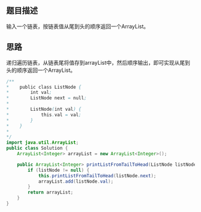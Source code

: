## 题目描述
输入一个链表，按链表值从尾到头的顺序返回一个ArrayList。

## 思路
递归遍历链表，从链表尾将值存到arrayList中，然后顺序输出，即可实现从尾到头的顺序返回一个ArrayList。

```java
/**
*    public class ListNode {
*        int val;
*        ListNode next = null;
*
*        ListNode(int val) {
*            this.val = val;
*        }
*    }
*
*/
import java.util.ArrayList;
public class Solution {
    ArrayList<Integer> arrayList = new ArrayList<Integer>();

	public ArrayList<Integer> printListFromTailToHead(ListNode listNode) {
		if (listNode != null) {
			this.printListFromTailToHead(listNode.next);
			arrayList.add(listNode.val);
		}
		return arrayList;
	}
}
```
